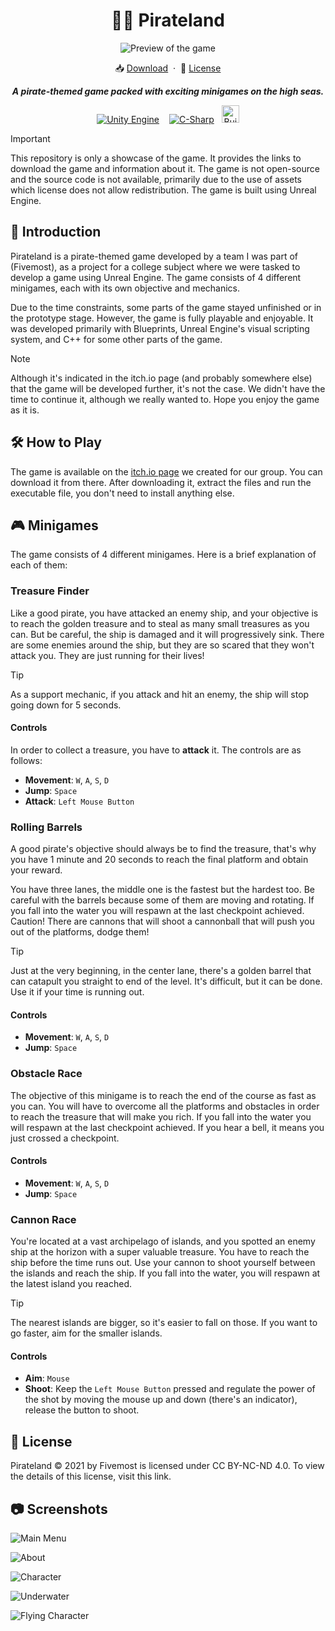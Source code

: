<div align="center">
  <h1>🏴‍☠ Pirateland</h1>
  <p></p>
</div>


<div align="center">
  <img src="./.github/assets/preview.png" alt="Preview of the game">
</div>

<p></p>

<div align="center">
  📥 <a href="https://fivemost.itch.io/pirateland">Download</a>
  <span>&nbsp;·&nbsp;</span>
  🔑 <a href="https://github.com/iivvaannxx/pirateland?tab=License-1-ov-file">License</a>

  <p></p>
  <p><em><b>A pirate-themed game packed with exciting minigames on the high seas. </b></em></p>

  <p align="center">
    <a href="https://unrealengine.com/"><img hspace="6" src="https://img.shields.io/badge/-Unreal%20Engine-313131?style=for-the-badge&logo=unreal-engine&logoColor=white" alt="Unity Engine" /></a>
    <a href="https://cplusplus.com"><img hspace="6" src="https://img.shields.io/badge/c++-%2300599C.svg?style=for-the-badge&logo=c%2B%2B&logoColor=white" alt="C-Sharp" /></a><img height="28" src="https://forthebadge.com/images/featured/featured-built-with-love.svg" hspace="6" alt="Built with Love">
  </p>
</div>

> [!IMPORTANT]
> This repository is only a showcase of the game. It provides the links to download the game and information about it. The game is not open-source and the source code is not available, primarily due to the use of assets which license does not allow redistribution. The game is built using Unreal Engine.


## 📖 Introduction

Pirateland is a pirate-themed game developed by a team I was part of (Fivemost), as a project for a college subject where we were tasked to develop a game using Unreal Engine. The game consists of 4 different minigames, each with its own objective and mechanics. 

Due to the time constraints, some parts of the game stayed unfinished or in the prototype stage. However, the game is fully playable and enjoyable. It was developed primarily with Blueprints, Unreal Engine's visual scripting system, and C++ for some other parts of the game.

> [!NOTE]
> Although it's indicated in the itch.io page (and probably somewhere else) that the game will be developed further, it's not the case. We didn't have the time to continue it, although we really wanted to. Hope you enjoy the game as it is.

## 🛠️ How to Play

The game is available on the [itch.io page](https://fivemost.itch.io/pirateland) we created for our group. You can download it from there. After downloading it, extract the files and run the executable file, you don't need to install anything else.

## 🎮 Minigames

The game consists of 4 different minigames. Here is a brief explanation of each of them:

### Treasure Finder

Like a good pirate, you have attacked an enemy ship, and your objective is to reach the golden treasure and to steal as many small treasures as you can. But be careful, the ship is damaged and it will progressively sink. There are some enemies around the ship, but they are so scared that they won't attack you. They are just running for their lives!

> [!TIP]
> As a support mechanic, if you attack and hit an enemy, the ship will stop going down for 5 seconds.

#### Controls

In order to collect a treasure, you have to **attack** it. The controls are as follows:

- **Movement**: `W`, `A`, `S`, `D`
- **Jump**: `Space`
- **Attack**: `Left Mouse Button`

### Rolling Barrels

A good pirate's objective should always be to find the treasure, that's why you have 1 minute and 20 seconds to reach the final platform and obtain your reward. 

You have three lanes, the middle one is the fastest but the hardest too. Be careful with the barrels because some of them are moving and rotating. If you fall into the water you will respawn at the last checkpoint achieved. Caution! There are cannons that will shoot a cannonball that will push you out of the platforms, dodge them!

> [!TIP]
> Just at the very beginning, in the center lane, there's a golden barrel that can catapult you straight to end of the level. It's difficult, but it can be done. Use it if your time is running out.

#### Controls

- **Movement**: `W`, `A`, `S`, `D`
- **Jump**: `Space`

### Obstacle Race

The objective of this minigame is to reach the end of the course as fast as you can. You will have to overcome all the platforms and obstacles in order to reach the treasure that will make you rich. If you fall into the water you will respawn at the last checkpoint achieved. If you hear a bell, it means you just crossed a checkpoint.

#### Controls

- **Movement**: `W`, `A`, `S`, `D`
- **Jump**: `Space`

### Cannon Race

You're located at a vast archipelago of islands, and you spotted an enemy ship at the horizon with a super valuable treasure. You have to reach the ship before the time runs out. Use your cannon to shoot yourself between the islands and reach the ship. If you fall into the water, you will respawn at the latest island you reached.

> [!TIP]
> The nearest islands are bigger, so it's easier to fall on those. If you want to go faster, aim for the smaller islands.

#### Controls

- **Aim**: `Mouse`
- **Shoot**: Keep the `Left Mouse Button` pressed and regulate the power of the shot by moving the mouse up and down (there's an indicator), release the button to shoot.

## 📜 License

Pirateland © 2021 by Fivemost is licensed under CC BY-NC-ND 4.0. To view the details of this license, visit this link.

## 📷 Screenshots

![Main Menu](./.github/assets/menu.png)

![About](./.github/assets/about.png)

![Character](./.github/assets/character.webp)

![Underwater](./.github/assets/underwater.webp)

![Flying Character](./.github/assets/flying.png)
